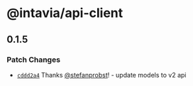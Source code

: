 # @intavia/api-client

## 0.1.5

### Patch Changes

- [`cddd2a4`](https://github.com/InTaVia/api-client/commit/cddd2a4f635d9e2856ebd9bc2971e82db30b60a4)
  Thanks [@stefanprobst](https://github.com/stefanprobst)! - update models to v2 api
